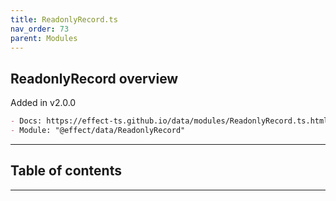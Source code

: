```yaml
---
title: ReadonlyRecord.ts
nav_order: 73
parent: Modules
---
```


## ReadonlyRecord overview

Added in v2.0.0

```md
- Docs: https://effect-ts.github.io/data/modules/ReadonlyRecord.ts.html
- Module: "@effect/data/ReadonlyRecord"
```

---

<h2 class="text-delta">Table of contents</h2>

---
